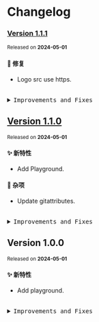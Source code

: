 # Changelog

### [Version&nbsp;1.1.1](https://github.com/eternallycyf/ims-playground/compare/v1.1.0...v1.1.1)

<sup>Released on **2024-05-01**</sup>

#### 🐛 修复

- Logo src use https.

<br/>

<details>
<summary><kbd>Improvements and Fixes</kbd></summary>

#### What's fixed

- Logo src use https ([080a187](https://github.com/eternallycyf/ims-playground/commit/080a187))

</details>

## [Version&nbsp;1.1.0](https://github.com/eternallycyf/ims-playground/compare/v1.0.0...v1.1.0)

<sup>Released on **2024-05-01**</sup>

#### ✨ 新特性

- Add Playground.

#### 🔖 杂项

- Update gitattributes.

<br/>

<details>
<summary><kbd>Improvements and Fixes</kbd></summary>

#### What's improved

- Add Playground ([2a80968](https://github.com/eternallycyf/ims-playground/commit/2a80968))

#### Chores

- Update gitattributes ([568c736](https://github.com/eternallycyf/ims-playground/commit/568c736))

</details>

## Version&nbsp;1.0.0

<sup>Released on **2024-05-01**</sup>

#### ✨ 新特性

- Add playground.

<br/>

<details>
<summary><kbd>Improvements and Fixes</kbd></summary>

#### What's improved

- Add playground ([c1604be](https://github.com/eternallycyf/ims-playground/commit/c1604be))

</details>
